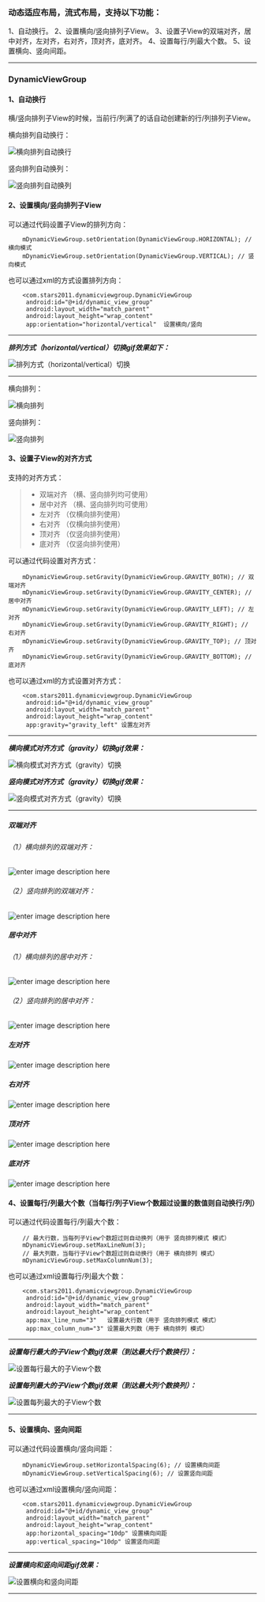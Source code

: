 ### 动态适应布局，流式布局，支持以下功能：
1、自动换行。
2、设置横向/竖向排列子View。
3、设置子View的双端对齐，居中对齐，左对齐，右对齐，顶对齐，底对齐。
4、设置每行/列最大个数。
5、设置横向、竖向间距。

-----

### DynamicViewGroup
#### 1、自动换行
横/竖向排列子View的时候，当前行/列满了的话自动创建新的行/列排列子View。

横向排列自动换行：  

![横向排列自动换行](http://a3.qpic.cn/psb?/V13PyPWD4OxnNU/a4qZckQXjmGre5CXlBLHJlQnKZ9NaoapAAL*CcBlrdw!/b/dPIAAAAAAAAA&bo=vwEkAQAAAAARAKw!&rf=viewer_4)

竖向排列自动换列：   

![竖向排列自动换列](http://a1.qpic.cn/psb?/V13PyPWD4OxnNU/w69WtPLRMGgSqrCqgecAqr49lmlTB0tiyj0DZqeYMtM!/b/dD4BAAAAAAAA&bo=vwHZAQAAAAARAFE!&rf=viewer_4)

#### 2、设置横向/竖向排列子View
可以通过代码设置子View的排列方向：

        mDynamicViewGroup.setOrientation(DynamicViewGroup.HORIZONTAL); // 横向模式
        mDynamicViewGroup.setOrientation(DynamicViewGroup.VERTICAL); // 竖向模式

也可以通过xml的方式设置排列方向：

        <com.stars2011.dynamicviewgroup.DynamicViewGroup
         android:id="@+id/dynamic_view_group"
         android:layout_width="match_parent"
         android:layout_height="wrap_content"
         app:orientation="horizontal/vertical"  设置横向/竖向


----------

***排列方式（horizontal/vertical）切换gif效果如下：***   

![排列方式（horizontal/vertical）切换](http://a3.qpic.cn/psb?/V13PyPWD4OxnNU/cPOa7rcK5B7AOTQVmSIB52w0XdralQyodsenGsHXxP8!/b/dPIAAAAAAAAA&bo=vwEbA78BGwMCb0s!&rf=viewer_4)

----------


横向排列：   

![横向排列](http://a3.qpic.cn/psb?/V13PyPWD4OxnNU/a4qZckQXjmGre5CXlBLHJlQnKZ9NaoapAAL*CcBlrdw!/b/dPIAAAAAAAAA&bo=vwEkAQAAAAARAKw!&rf=viewer_4)

竖向排列：   

![竖向排列](http://a1.qpic.cn/psb?/V13PyPWD4OxnNU/w69WtPLRMGgSqrCqgecAqr49lmlTB0tiyj0DZqeYMtM!/b/dD4BAAAAAAAA&bo=vwHZAQAAAAARAFE!&rf=viewer_4)

#### 3、设置子View的对齐方式
支持的对齐方式：
>* 双端对齐 （横、竖向排列均可使用）
>* 居中对齐 （横、竖向排列均可使用）
>* 左对齐 （仅横向排列使用）
>* 右对齐 （仅横向排列使用）
>* 顶对齐 （仅竖向排列使用）
>* 底对齐 （仅竖向排列使用）

可以通过代码设置对齐方式：

        mDynamicViewGroup.setGravity(DynamicViewGroup.GRAVITY_BOTH); // 双端对齐
        mDynamicViewGroup.setGravity(DynamicViewGroup.GRAVITY_CENTER); // 居中对齐        
        mDynamicViewGroup.setGravity(DynamicViewGroup.GRAVITY_LEFT); // 左对齐
        mDynamicViewGroup.setGravity(DynamicViewGroup.GRAVITY_RIGHT); // 右对齐
        mDynamicViewGroup.setGravity(DynamicViewGroup.GRAVITY_TOP); // 顶对齐
        mDynamicViewGroup.setGravity(DynamicViewGroup.GRAVITY_BOTTOM); // 底对齐

也可以通过xml的方式设置对齐方式：

        <com.stars2011.dynamicviewgroup.DynamicViewGroup
         android:id="@+id/dynamic_view_group"
         android:layout_width="match_parent"
         android:layout_height="wrap_content"
         app:gravity="gravity_left" 设置左对齐


----------

***横向模式对齐方式（gravity）切换gif效果：***  

![横向模式对齐方式（gravity）切换](http://a3.qpic.cn/psb?/V13PyPWD4OxnNU/zx3dPAiEn2eI6Zgh*.KqDvNjG1k0agYUIKawUXY8Ap0!/b/dPIAAAAAAAAA&bo=vwEbA78BGwMCfVk!&rf=viewer_4)

***竖向模式对齐方式（gravity）切换gif效果：***  

![竖向模式对齐方式（gravity）切换](http://a3.qpic.cn/psb?/V13PyPWD4OxnNU/.OiUhPvtL6yZT4wjmGhK4j7bwy*if..1BRMYHCyMscA!/b/dPIAAAAAAAAA&bo=vwEbA78BGwMCoYU!&rf=viewer_4)

----------


##### 双端对齐
###### （1）横向排列的双端对齐：  
![enter image description here](http://a3.qpic.cn/psb?/V13PyPWD4OxnNU/NWmWG676gSZOxSzuXfEczb84hJgAT3CNGTeNNgw6esI!/b/dPIAAAAAAAAA&bo=vwEsAQAAAAADALY!&rf=viewer_4)

###### （2）竖向排列的双端对齐：  
![enter image description here](http://a2.qpic.cn/psb?/V13PyPWD4OxnNU/g8wuT4.cGnca1lmXoAq5ZGA9PJ9VO*f3k4hQKAzsdZI!/b/dD8BAAAAAAAA&bo=vwHWAQAAAAADAEw!&rf=viewer_4)

##### 居中对齐
###### （1）横向排列的居中对齐：  
![enter image description here](http://a3.qpic.cn/psb?/V13PyPWD4OxnNU/a0CZlLnHWhZrIW*hSjq6jKh0GQPCZ1stTSKoSY.KX78!/b/dPIAAAAAAAAA&bo=vwEsAQAAAAADALY!&rf=viewer_4)

###### （2）竖向排列的居中对齐：  
![enter image description here](http://a3.qpic.cn/psb?/V13PyPWD4OxnNU/CUTrfhExc8c2eeH8ASRDvxasdUm7K21yp1L4mROrImo!/b/dPIAAAAAAAAA&bo=vwHWAQAAAAADAEw!&rf=viewer_4)

##### 左对齐  
![enter image description here](http://a2.qpic.cn/psb?/V13PyPWD4OxnNU/uE6p2VbbrmNxLIlkZ0*Ngm192ImWsfSMzemyHMDl3I4!/b/dGkBAAAAAAAA&ek=1&kp=1&pt=0&bo=vwEsAQAAAAADF6E!&vuin=361630609&tm=1505538000&sce=60-2-2&rf=viewer_4)

##### 右对齐  
![enter image description here](http://a1.qpic.cn/psb?/V13PyPWD4OxnNU/LcbzzDSQjyCzr4yCFu4nGF*m2G474FsGUzq*LvpbCnk!/b/dGsBAAAAAAAA&bo=vwEsAQAAAAADALY!&rf=viewer_4)

##### 顶对齐  
![enter image description here](http://a3.qpic.cn/psb?/V13PyPWD4OxnNU/6n0D7y0aYZRQSNQV2sut8CDXoBHnLiP5pkDKK4oQgG4!/b/dGoBAAAAAAAA&bo=vwHWAQAAAAADAEw!&rf=viewer_4)

##### 底对齐  
![enter image description here](http://a3.qpic.cn/psb?/V13PyPWD4OxnNU/MbE4GnmFI*UEELUcQlrsAjflexWWx6RnSZ0Ep83z6eg!/b/dPIAAAAAAAAA&bo=vwHWAQAAAAADAEw!&rf=viewer_4)

#### 4、设置每行/列最大个数（当每行/列子View个数超过设置的数值则自动换行/列）

可以通过代码设置每行/列最大个数：

        // 最大行数，当每列子View个数超过则自动换列（用于 竖向排列模式 模式）
        mDynamicViewGroup.setMaxLineNum(3); 
        // 最大列数，当每行子View个数超过则自动换行（用于 横向排列 模式）
        mDynamicViewGroup.setMaxColumnNum(3);
        
也可以通过xml设置每行/列最大个数：

        <com.stars2011.dynamicviewgroup.DynamicViewGroup
         android:id="@+id/dynamic_view_group"
         android:layout_width="match_parent"
         android:layout_height="wrap_content"
         app:max_line_num="3"   设置最大行数（用于 竖向排列模式 模式）
         app:max_column_num="3" 设置最大列数（用于 横向排列 模式）


----------

***设置每行最大的子View个数gif效果（到达最大行个数换行）：***  

![设置每行最大的子View个数](http://a3.qpic.cn/psb?/V13PyPWD4OxnNU/Da*8VFG8oqFK3hSg*KEVC5Pr31SLrLPjMBgQu65gKCo!/b/dPIAAAAAAAAA&bo=vwEbA78BGwMCxuI!&rf=viewer_4)

***设置每列最大的子View个数gif效果（到达最大列个数换列）：***  

![设置每列最大的子View个数](http://a3.qpic.cn/psb?/V13PyPWD4OxnNU/bi.SYtkIEe*OJJ.lIUOM*No7cc6Sd3ZCE.VuUF.v9Oo!/b/dPIAAAAAAAAA&bo=vwEbA78BGwMC8dU!&rf=viewer_4)

----------


#### 5、设置横向、竖向间距

可以通过代码设置横向/竖向间距：

        mDynamicViewGroup.setHorizontalSpacing(6); // 设置横向间距
        mDynamicViewGroup.setVerticalSpacing(6); // 设置竖向间距

也可以通过xml设置横向/竖向间距：

        <com.stars2011.dynamicviewgroup.DynamicViewGroup
         android:id="@+id/dynamic_view_group"
         android:layout_width="match_parent"
         android:layout_height="wrap_content"
         app:horizontal_spacing="10dp" 设置横向间距
         app:vertical_spacing="10dp" 设置竖向间距


----------

***设置横向和竖向间距gif效果：***  

![设置横向和竖向间距](http://a3.qpic.cn/psb?/V13PyPWD4OxnNU/4.hQTNNxqn7.rSn*2RHOyUX5.QOnmVGHPJzmZHXa8Y8!/b/dPIAAAAAAAAA&bo=vwEbA78BGwMC7so!&rf=viewer_4)

----------

